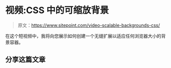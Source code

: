 # 视频:CSS 中的可缩放背景

> 原文：<https://www.sitepoint.com/video-scalable-backgrounds-css/>

在这个短视频中，我将向您展示如何创建一个无缝扩展以适应任何浏览器大小的背景容器。

## 分享这篇文章